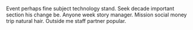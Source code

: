Event perhaps fine subject technology stand. Seek decade important section his change be.
Anyone week story manager. Mission social money trip natural hair. Outside me staff partner popular.
